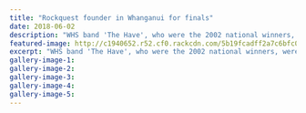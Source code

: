 ```yaml
---
title: "Rockquest founder in Whanganui for finals"
date: 2018-06-02
description: "WHS band 'The Have', who were the 2002 national winners, were fantastic..."
featured-image: http://c1940652.r52.cf0.rackcdn.com/5b19fcadff2a7c6bfc002237/The-Have-Band-ex-who-won-Nat-Rockquest-2001.gif
excerpt: "WHS band 'The Have', who were the 2002 national winners, were fantastic."
gallery-image-1: 
gallery-image-2: 
gallery-image-3: 
gallery-image-4: 
gallery-image-5: 
---
```

